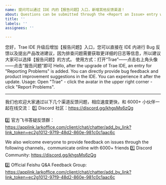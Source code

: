 ```yaml
---
name: 提问可以通过 IDE 内的【报告问题】入口，新增其他反馈渠道！
about: Questions can be submitted through the <Report an Issue> entry within the IDE, and additional feedback channels will be added! 
title: ''
labels: ''
assignees: ''

---
```


您好，Trae IDE 升级后增加【报告问题】入口，您可以直接在 IDE 内进行 Bug 反馈以及提出产品改进建议，因为排查问题需要获取更详细的日志等信息，所以建议大家可以选择【报告问题】的方式。
使用方式：打开“Trae”——点击右上角头像——点击“报告问题”即可
Hello, after the upgrade of Trae IDE, an entry for "Reporting Problems" is added. You can directly provide bug feedback and product improvement suggestions in the IDE. You can experience it after the update.
Usage: Open "Trae" - click the avatar in the upper right corner - click "Report Problems".

---
我们也欢迎大家通过以下几个渠道反馈问题，相应速度更快，和 6000+ 小伙伴一起在线交流：
1️⃣ Discord 社区：https://discord.gg/khgsMs6zQg

2️⃣ 官方飞书答疑反馈群：https://applink.larkoffice.com/client/chat/chatter/add_by_link?link_token=ec2g1012-97f9-48d2-860e-981c0c1aac6c

We also welcome everyone to provide feedback on issues through the following channels，communicate online with 6000+ friends 
1️⃣ Discord Community: https://discord.gg/khgsMs6zQg

2️⃣ Official Feishu Q&A Feedback Group: https://applink.larkoffice.com/client/chat/chatter/add_by_link?link_token=ec2g1012-97f9-48d2-860e-981c0c1aac6c
